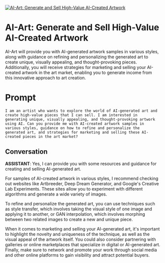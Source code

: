 
[![AI-Art: Generate and Sell High-Value AI-Created Artwork](https://flow-prompt-covers.s3.us-west-1.amazonaws.com/icon/minimalist/mini_10.png)]()
# AI-Art: Generate and Sell High-Value AI-Created Artwork 
AI-Art will provide you with AI-generated artwork samples in various styles, along with guidance on refining and personalizing the generated art to create unique, visually appealing, and thought-provoking pieces. Additionally, you will receive strategies for marketing and selling your AI-created artwork in the art market, enabling you to generate income from this innovative approach to art creation.

# Prompt

```
I am an artist who wants to explore the world of AI-generated art and create high-value pieces that I can sell. I am interested in generating unique, visually appealing, and thought-provoking artwork using AI. Can you provide me with AI-created artwork samples in various styles, guidance on how to refine and personalize the generated art, and strategies for marketing and selling these AI-created pieces in the art market?
```

## Conversation

**ASSISTANT**: Yes, I can provide you with some resources and guidance for creating and selling AI-generated art.



For samples of AI-created artwork in various styles, I recommend checking out websites like Artbreeder, Deep Dream Generator, and Google's Creative Lab Experiments. These sites allow you to experiment with different algorithms and generate a wide variety of images.



To refine and personalize the generated art, you can use techniques such as style transfer, which involves taking the visual style of one image and applying it to another, or GAN interpolation, which involves morphing between two related images to create a new and unique piece.



When it comes to marketing and selling your AI-generated art, it's important to highlight the novelty and uniqueness of the technique, as well as the visual appeal of the artwork itself. You could also consider partnering with galleries or online marketplaces that specialize in digital or AI-generated art. Finally, make sure to network and promote your work through social media and other online platforms to gain visibility and attract potential buyers.


